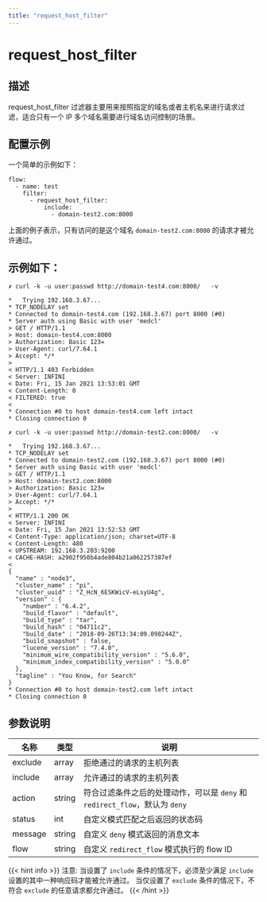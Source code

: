 ```yaml
---
title: "request_host_filter"
---
```


# request_host_filter

## 描述

request_host_filter 过滤器主要用来按照指定的域名或者主机名来进行请求过滤，适合只有一个 IP 多个域名需要进行域名访问控制的场景。

## 配置示例

一个简单的示例如下：

```
flow:
  - name: test
    filter:
      - request_host_filter:
          include:
            - domain-test2.com:8000
```

上面的例子表示，只有访问的是这个域名 `domain-test2.com:8000` 的请求才被允许通过。

## 示例如下：

```
✗ curl -k -u user:passwd http://domain-test4.com:8000/   -v

*   Trying 192.168.3.67...
* TCP_NODELAY set
* Connected to domain-test4.com (192.168.3.67) port 8000 (#0)
* Server auth using Basic with user 'medcl'
> GET / HTTP/1.1
> Host: domain-test4.com:8000
> Authorization: Basic 123=
> User-Agent: curl/7.64.1
> Accept: */*
>
< HTTP/1.1 403 Forbidden
< Server: INFINI
< Date: Fri, 15 Jan 2021 13:53:01 GMT
< Content-Length: 0
< FILTERED: true
<
* Connection #0 to host domain-test4.com left intact
* Closing connection 0

✗ curl -k -u user:passwd http://domain-test2.com:8000/   -v

*   Trying 192.168.3.67...
* TCP_NODELAY set
* Connected to domain-test2.com (192.168.3.67) port 8000 (#0)
* Server auth using Basic with user 'medcl'
> GET / HTTP/1.1
> Host: domain-test2.com:8000
> Authorization: Basic 123=
> User-Agent: curl/7.64.1
> Accept: */*
>
< HTTP/1.1 200 OK
< Server: INFINI
< Date: Fri, 15 Jan 2021 13:52:53 GMT
< Content-Type: application/json; charset=UTF-8
< Content-Length: 480
< UPSTREAM: 192.168.3.203:9200
< CACHE-HASH: a2902f950b4ade804b21a062257387ef
<
{
  "name" : "node3",
  "cluster_name" : "pi",
  "cluster_uuid" : "Z_HcN_6ESKWicV-eLsyU4g",
  "version" : {
    "number" : "6.4.2",
    "build_flavor" : "default",
    "build_type" : "tar",
    "build_hash" : "04711c2",
    "build_date" : "2018-09-26T13:34:09.098244Z",
    "build_snapshot" : false,
    "lucene_version" : "7.4.0",
    "minimum_wire_compatibility_version" : "5.6.0",
    "minimum_index_compatibility_version" : "5.0.0"
  },
  "tagline" : "You Know, for Search"
}
* Connection #0 to host domain-test2.com left intact
* Closing connection 0
```

## 参数说明

| 名称    | 类型   | 说明                                                                        |
| ------- | ------ | --------------------------------------------------------------------------- |
| exclude | array  | 拒绝通过的请求的主机列表                                                    |
| include | array  | 允许通过的请求的主机列表                                                    |
| action  | string | 符合过滤条件之后的处理动作，可以是 `deny` 和 `redirect_flow`，默认为 `deny` |
| status  | int    | 自定义模式匹配之后返回的状态码                                              |
| message | string | 自定义 `deny` 模式返回的消息文本                                            |
| flow    | string | 自定义 `redirect_flow` 模式执行的 flow ID                                   |

{{< hint info >}}
注意: 当设置了 `include` 条件的情况下，必须至少满足 `include` 设置的其中一种响应码才能被允许通过。
当仅设置了 `exclude` 条件的情况下，不符合 `exclude` 的任意请求都允许通过。
{{< /hint >}}
